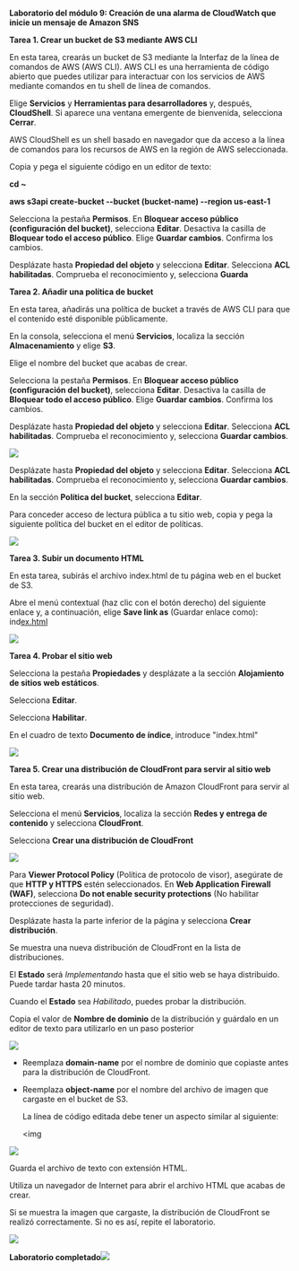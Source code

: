 ﻿**Laboratorio del módulo 9: Creación de una alarma de CloudWatch que inicie un mensaje de Amazon SNS** 

**Tarea 1. Crear un bucket de S3 mediante AWS CLI** 

En esta tarea, crearás un bucket de S3 mediante la Interfaz de la línea de comandos de AWS (AWS CLI). AWS CLI es una herramienta de código abierto que puedes utilizar para interactuar con los servicios de AWS mediante comandos en tu shell de línea de comandos. 

Elige **Servicios** y **Herramientas para desarrolladores** y, después, **CloudShell**. Si aparece una ventana emergente de bienvenida, selecciona **Cerrar**. 

AWS CloudShell es un shell basado en navegador que da acceso a la línea de comandos para los recursos de AWS en la región de AWS seleccionada.

Copia y pega el siguiente código en un editor de texto:

**cd ~** 

**aws s3api create-bucket --bucket (bucket-name) --region us-east-1** 

Selecciona la pestaña **Permisos**. En **Bloquear acceso público (configuración del bucket)**, selecciona **Editar**. Desactiva la casilla de **Bloquear todo el acceso público**. Elige **Guardar cambios**. Confirma los cambios. 

Desplázate hasta **Propiedad del objeto** y selecciona **Editar**. Selecciona **ACL habilitadas**. Comprueba el reconocimiento y, selecciona **Guarda** 

[](https://github.com/JohnJairoR/READMI/assets/152223886/a5b5dd3c-dba9-4ef1-a506-283196755c39)

**Tarea 2. Añadir una política de bucket** 

En esta tarea, añadirás una política de bucket a través de AWS CLI para que el contenido esté disponible públicamente.

En la consola, selecciona el menú **Servicios**, localiza la sección **Almacenamiento** y elige **S3**. 

Elige el nombre del bucket que acabas de crear.

Selecciona la pestaña **Permisos**. En **Bloquear acceso público (configuración del bucket)**, selecciona **Editar**. Desactiva la casilla de **Bloquear todo el acceso público**. Elige **Guardar cambios**. Confirma los cambios. 

Desplázate hasta **Propiedad del objeto** y selecciona **Editar**. Selecciona **ACL habilitadas**. Comprueba el reconocimiento y, selecciona **Guardar cambios**. 

![](Aspose.Words.a6ce0c63-8f8d-442b-8b3f-8ad4382bfa0d.002.jpeg)

Desplázate hasta **Propiedad del objeto** y selecciona **Editar**. Selecciona **ACL habilitadas**. Comprueba el reconocimiento y, selecciona **Guardar cambios**. 

En la sección **Política del bucket**, selecciona **Editar**. 

Para conceder acceso de lectura pública a tu sitio web, copia y pega la siguiente política del bucket en el editor de políticas.

![](Aspose.Words.a6ce0c63-8f8d-442b-8b3f-8ad4382bfa0d.003.jpeg)

**Tarea 3. Subir un documento HTML** 

En esta tarea, subirás el archivo index.html de tu página web en el bucket de S3.

Abre el menú contextual (haz clic con el botón derecho) del siguiente enlace y, a continuación, elige **Save link as** (Guardar enlace como): ind[ex.html ](https://aws-tc-largeobjects.s3.us-west-2.amazonaws.com/CUR-TF-100-ACCAIC-1-91563/03-lab-5-cloudfront/s3/index.html)

![](Aspose.Words.a6ce0c63-8f8d-442b-8b3f-8ad4382bfa0d.004.jpeg)

**Tarea 4. Probar el sitio web** 

Selecciona la pestaña **Propiedades** y desplázate a la sección **Alojamiento de sitios web estáticos**. 

Selecciona **Editar**. 

Selecciona **Habilitar**. 

En el cuadro de texto **Documento de índice**, introduce "index.html" 

![](Aspose.Words.a6ce0c63-8f8d-442b-8b3f-8ad4382bfa0d.005.png)

**Tarea 5. Crear una distribución de CloudFront para servir al sitio web** 

En esta tarea, crearás una distribución de Amazon CloudFront para servir al sitio web.

Selecciona el menú **Servicios**, localiza la sección **Redes y entrega de contenido** y selecciona **CloudFront**. 

Selecciona **Crear una distribución de CloudFront** 

![](Aspose.Words.a6ce0c63-8f8d-442b-8b3f-8ad4382bfa0d.006.jpeg)

Para **Viewer Protocol Policy** (Política de protocolo de visor), asegúrate de que **HTTP y HTTPS** estén seleccionados. En **Web Application Firewall (WAF)**, selecciona **Do not enable security protections** (No habilitar protecciones de seguridad).

Desplázate hasta la parte inferior de la página y selecciona **Crear distribución**. 

Se muestra una nueva distribución de CloudFront en la lista de distribuciones. 

El **Estado** será *Implementando* hasta que el sitio web se haya distribuido. Puede tardar hasta 20 minutos. 

Cuando el **Estado** sea *Habilitado*, puedes probar la distribución.

Copia el valor de **Nombre de dominio** de la distribución y guárdalo en un editor de texto para utilizarlo en un paso posterior

![](Aspose.Words.a6ce0c63-8f8d-442b-8b3f-8ad4382bfa0d.007.jpeg)

- Reemplaza **domain-name** por el nombre de dominio que copiaste antes para la distribución de CloudFront. 
- Reemplaza **object-name** por el nombre del archivo de imagen que cargaste en el bucket de S3. 

  La línea de código editada debe tener un aspecto similar al siguiente: <p><img  

![](Aspose.Words.a6ce0c63-8f8d-442b-8b3f-8ad4382bfa0d.008.png)

Guarda el archivo de texto con extensión HTML. 

Utiliza un navegador de Internet para abrir el archivo HTML que acabas de crear.

Si se muestra la imagen que cargaste, la distribución de CloudFront se realizó correctamente. Si no es así, repite el laboratorio.

![](Aspose.Words.a6ce0c63-8f8d-442b-8b3f-8ad4382bfa0d.009.jpeg)

**Laboratorio completado![](Aspose.Words.a6ce0c63-8f8d-442b-8b3f-8ad4382bfa0d.010.png)**
